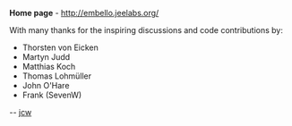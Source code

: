 **Home page** - <http://embello.jeelabs.org/>

With many thanks for the inspiring discussions and code contributions by:

* Thorsten von Eicken
* Martyn Judd
* Matthias Koch
* Thomas Lohmüller
* John O'Hare
* Frank (SevenW)

-- [jcw](http://jeelabs.org/about/)
